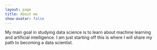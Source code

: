 ```yaml
---
layout: page
title: About me
show-avatar: false
---
```


My main goal in studying data science is to learn about machine learning and artificial intelligence. I am just starting off this is where I will share my path to becoming a data scientist.
